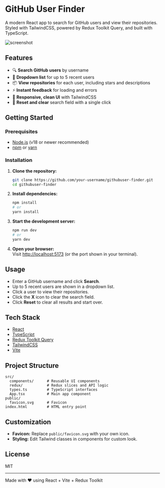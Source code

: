 # GitHub User Finder

A modern React app to search for GitHub users and view their repositories.  
Styled with TailwindCSS, powered by Redux Toolkit Query, and built with TypeScript.

![screenshot](./screenshot.png)

## Features

- 🔍 **Search GitHub users** by username
- 🧑 **Dropdown list** for up to 5 recent users
- 📦 **View repositories** for each user, including stars and descriptions
- ⚡ **Instant feedback** for loading and errors
- 🎨 **Responsive, clean UI** with TailwindCSS
- 🧹 **Reset and clear** search field with a single click

## Getting Started

### Prerequisites

- [Node.js](https://nodejs.org/) (v18 or newer recommended)
- [npm](https://www.npmjs.com/) or [yarn](https://yarnpkg.com/)

### Installation

1. **Clone the repository:**
   ```sh
   git clone https://github.com/your-username/githubuser-finder.git
   cd githubuser-finder
   ```

2. **Install dependencies:**
   ```sh
   npm install
   # or
   yarn install
   ```

3. **Start the development server:**
   ```sh
   npm run dev
   # or
   yarn dev
   ```

4. **Open your browser:**  
   Visit [http://localhost:5173](http://localhost:5173) (or the port shown in your terminal).

## Usage

- Enter a GitHub username and click **Search**.
- Up to 5 recent users are shown in a dropdown list.
- Click a user to view their repositories.
- Click the **X** icon to clear the search field.
- Click **Reset** to clear all results and start over.

## Tech Stack

- [React](https://react.dev/)
- [TypeScript](https://www.typescriptlang.org/)
- [Redux Toolkit Query](https://redux-toolkit.js.org/rtk-query/overview)
- [TailwindCSS](https://tailwindcss.com/)
- [Vite](https://vitejs.dev/)

## Project Structure

```
src/
  components/      # Reusable UI components
  redux/           # Redux slices and API logic
  types.ts         # TypeScript interfaces
  App.tsx          # Main app component
public/
  favicon.svg      # Favicon
index.html         # HTML entry point
```

## Customization

- **Favicon:** Replace `public/favicon.svg` with your own icon.
- **Styling:** Edit Tailwind classes in components for custom look.

## License

MIT

---

Made with ❤️ using React + Vite + Redux Toolkit
